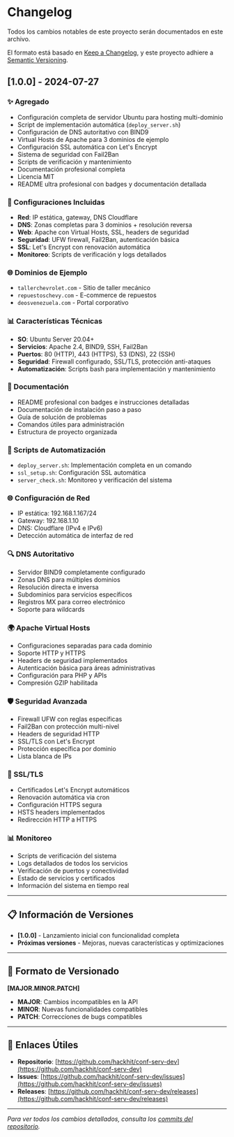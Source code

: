 # Changelog

Todos los cambios notables de este proyecto serán documentados en este archivo.

El formato está basado en [Keep a Changelog](https://keepachangelog.com/en/1.0.0/),
y este proyecto adhiere a [Semantic Versioning](https://semver.org/spec/v2.0.0.html).

## [1.0.0] - 2024-07-27

### ✨ Agregado
- Configuración completa de servidor Ubuntu para hosting multi-dominio
- Script de implementación automática (`deploy_server.sh`)
- Configuración de DNS autoritativo con BIND9
- Virtual Hosts de Apache para 3 dominios de ejemplo
- Configuración SSL automática con Let's Encrypt
- Sistema de seguridad con Fail2Ban
- Scripts de verificación y mantenimiento
- Documentación profesional completa
- Licencia MIT
- README ultra profesional con badges y documentación detallada

### 🔧 Configuraciones Incluidas
- **Red**: IP estática, gateway, DNS Cloudflare
- **DNS**: Zonas completas para 3 dominios + resolución reversa
- **Web**: Apache con Virtual Hosts, SSL, headers de seguridad
- **Seguridad**: UFW firewall, Fail2Ban, autenticación básica
- **SSL**: Let's Encrypt con renovación automática
- **Monitoreo**: Scripts de verificación y logs detallados

### 🌐 Dominios de Ejemplo
- `tallerchevrolet.com` - Sitio de taller mecánico
- `repuestoschevy.com` - E-commerce de repuestos
- `deosvenezuela.com` - Portal corporativo

### 📊 Características Técnicas
- **SO**: Ubuntu Server 20.04+
- **Servicios**: Apache 2.4, BIND9, SSH, Fail2Ban
- **Puertos**: 80 (HTTP), 443 (HTTPS), 53 (DNS), 22 (SSH)
- **Seguridad**: Firewall configurado, SSL/TLS, protección anti-ataques
- **Automatización**: Scripts bash para implementación y mantenimiento

### 📖 Documentación
- README profesional con badges e instrucciones detalladas
- Documentación de instalación paso a paso
- Guía de solución de problemas
- Comandos útiles para administración
- Estructura de proyecto organizada

### 🚀 Scripts de Automatización
- `deploy_server.sh`: Implementación completa en un comando
- `ssl_setup.sh`: Configuración SSL automática
- `server_check.sh`: Monitoreo y verificación del sistema

### 🌐 Configuración de Red
- IP estática: 192.168.1.167/24
- Gateway: 192.168.1.10
- DNS: Cloudflare (IPv4 e IPv6)
- Detección automática de interfaz de red

### 🔍 DNS Autoritativo
- Servidor BIND9 completamente configurado
- Zonas DNS para múltiples dominios
- Resolución directa e inversa
- Subdominios para servicios específicos
- Registros MX para correo electrónico
- Soporte para wildcards

### 🌍 Apache Virtual Hosts
- Configuraciones separadas para cada dominio
- Soporte HTTP y HTTPS
- Headers de seguridad implementados
- Autenticación básica para áreas administrativas
- Configuración para PHP y APIs
- Compresión GZIP habilitada

### 🛡️ Seguridad Avanzada
- Firewall UFW con reglas específicas
- Fail2Ban con protección multi-nivel
- Headers de seguridad HTTP
- SSL/TLS con Let's Encrypt
- Protección específica por dominio
- Lista blanca de IPs

### 🔐 SSL/TLS
- Certificados Let's Encrypt automáticos
- Renovación automática via cron
- Configuración HTTPS segura
- HSTS headers implementados
- Redirección HTTP a HTTPS

### 📊 Monitoreo
- Scripts de verificación del sistema
- Logs detallados de todos los servicios
- Verificación de puertos y conectividad
- Estado de servicios y certificados
- Información del sistema en tiempo real

---

## 📋 Información de Versiones

- **[1.0.0]** - Lanzamiento inicial con funcionalidad completa
- **Próximas versiones** - Mejoras, nuevas características y optimizaciones

---

## 🔄 Formato de Versionado

**[MAJOR.MINOR.PATCH]**
- **MAJOR**: Cambios incompatibles en la API
- **MINOR**: Nuevas funcionalidades compatibles
- **PATCH**: Correcciones de bugs compatibles

---

## 🔗 Enlaces Útiles

- **Repositorio**: [https://github.com/hackhit/conf-serv-dev](https://github.com/hackhit/conf-serv-dev)
- **Issues**: [https://github.com/hackhit/conf-serv-dev/issues](https://github.com/hackhit/conf-serv-dev/issues)
- **Releases**: [https://github.com/hackhit/conf-serv-dev/releases](https://github.com/hackhit/conf-serv-dev/releases)

---

*Para ver todos los cambios detallados, consulta los [commits del repositorio](https://github.com/hackhit/conf-serv-dev/commits/main).*